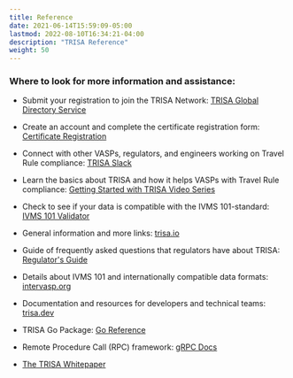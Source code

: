 ```yaml
---
title: Reference
date: 2021-06-14T15:59:09-05:00
lastmod: 2022-08-10T16:34:21-04:00
description: "TRISA Reference"
weight: 50
---
```


### Where to look for more information and assistance:

* Submit your registration to join the TRISA Network: [TRISA Global Directory Service](https://trisa.directory)

* Create an account and complete the certificate registration form: [Certificate Registration](https://trisa.directory/guide)

* Connect with other VASPs, regulators, and engineers working on Travel Rule compliance: [TRISA Slack](https://trisa-workspace.slack.com)

* Learn the basics about TRISA and how it helps VASPs with Travel Rule compliance: [Getting Started with TRISA Video Series](https://www.youtube.com/channel/UCHQO3ziTwqPhY4bHw19mBUA)

* Check to see if your data is compatible with the IVMS 101-standard: [IVMS 101 Validator](https://ivmsvalidator.com/)

* General information and more links: [trisa.io](https://trisa.io/)

* Guide of frequently asked questions that regulators have about TRISA: [Regulator's Guide](https://trisa.io/regulators-guide/)

* Details about IVMS 101 and internationally compatible data formats: [intervasp.org](https://intervasp.org)

* Documentation and resources for developers and technical teams: [trisa.dev](https://trisa.dev/)

* TRISA Go Package: [Go Reference](https://pkg.go.dev/github.com/trisacrypto/trisa/pkg)

* Remote Procedure Call (RPC) framework: [gRPC Docs](https://grpc.io/)

* [The TRISA Whitepaper](https://trisa.io/trisa-whitepaper/)
